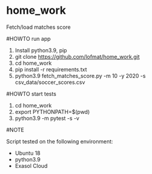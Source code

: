 # home_work

Fetch/load matches score

#HOWTO run app

1. Install python3.9, pip
2. git clone https://github.com/lofmat/home_work.git
3. cd home_work
4. pip install -r requirements.txt
5. python3.9 fetch_matches_score.py -m 10 -y 2020 -s csv_data/soccer_scores.csv

#HOWTO start tests

1. cd home_work
2. export PYTHONPATH=$(pwd)
3. python3.9 -m pytest -s -v

#NOTE 

Script tested on the following environment:
  * Ubuntu 18
  * python3.9
  * Exasol Cloud